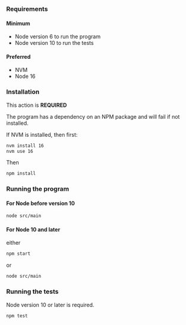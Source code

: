 ### Requirements
#### Minimum
* Node version 6 to run the program
* Node version 10 to run the tests

#### Preferred
* NVM
* Node 16

### Installation
This action is **REQUIRED**

The program has a dependency on an NPM package and will fail if not installed.

If NVM is installed, then first:
```bash
nvm install 16
nvm use 16
```

Then
```bash
npm install
```

### Running the program

#### For Node before version 10
```bash
node src/main
```

#### For Node 10 and later
either
```bash
npm start
```
or
```bash
node src/main
```
### Running the tests
Node version 10 or later is required.
```bash
npm test
```